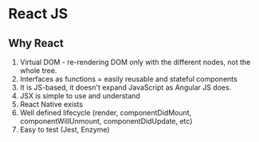 # React JS

## Why React

1. Virtual DOM - re-rendering DOM only with the different nodes, not the whole tree.
2. Interfaces as functions = easily reusable and stateful components
3. It is JS-based, it doesn't expand JavaScript as Angular JS does.
4. JSX is simple to use and understand
5. React Native exists
6. Well defined lifecycle (render, componentDidMount, componentWillUnmount, componentDidUpdate, etc)
7. Easy to test (Jest, Enzyme)
